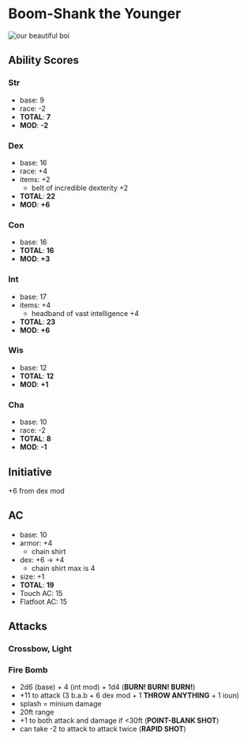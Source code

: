 # **Boom-Shank the Younger**

![our beautiful boi](https://assets.echomtg.com/magic/cards/cropped/21489.hq.jpg)

## **Ability Scores**

### Str
* base: 9
* race: -2
* **TOTAL**: **7**
* **MOD**: **-2**

### Dex
* base: 16
* race: +4
* items: +2
  * belt of incredible dexterity +2
* **TOTAL**: **22**
* **MOD**: **+6**

### Con
* base: 16
* **TOTAL**: **16**
* **MOD**: **+3**

### Int
* base: 17
* items: +4
  * headband of vast intelligence +4
* **TOTAL**: **23**
* **MOD**: **+6**

### Wis
* base: 12
* **TOTAL**: **12**
* **MOD**: **+1**

### Cha
* base: 10
* race: -2
* **TOTAL**: **8**
* **MOD**: **-1**

## Initiative

+6 from dex mod

## AC
* base: 10
* armor: +4
  * chain shirt
* dex: +6 → +4
  * chain shirt max is 4
* size: +1
* **TOTAL**: **19**
* Touch AC: 15
* Flatfoot AC: 15

## **Attacks**

### Crossbow, Light


### Fire Bomb

* 2d6 (base) + 4 (int mod) + 1d4 (**BURN! BURN! BURN!**)
* +11 to attack (3 b.a.b + 6 dex mod + 1 **THROW ANYTHING** + 1 ioun)
* splash = minium damage
* 20ft range
* +1 to both attack and damage if <30ft (**POINT-BLANK SHOT**)
* can take -2 to attack to attack twice (**RAPID SHOT**)